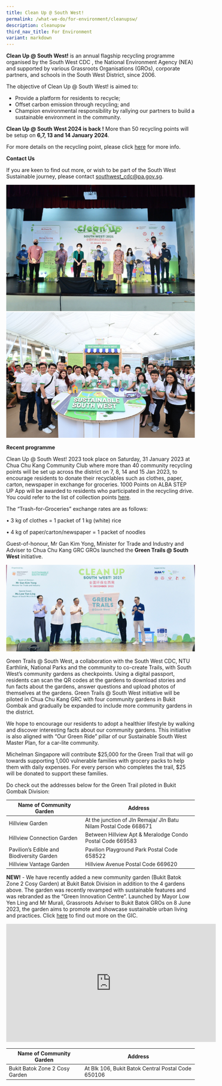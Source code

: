 ```yaml
---
title: Clean Up @ South West!
permalink: /what-we-do/for-environment/cleanupsw/
description: cleanupsw
third_nav_title: For Environment
variant: markdown
---
```

**Clean Up @ South West!**&nbsp;is an annual flagship recycling programme organised by the South West CDC , the National Environment Agency (NEA) and supported by various Grassroots Organisations (GROs), corporate partners, and schools in the South West District, since 2006.

The objective of Clean Up @ South West! is aimed to:
* Provide a platform for residents to recycle;
*   Offset carbon emission through recycling; and
*   Champion environmental responsibility by rallying our partners to build a sustainable environment in the community.

**Clean Up @ South West 2024 is back !** 
More than 50 recycling points will be setup on **6,7, 13 and 14 January 2024**.

For more details on the recycling point, please click [here](/files/What%20we%20do/For%20Environment/Recycling_Points___6__7__13_and_14_Jan_2024.pdf) for more info.

**Contact Us**

If you are keen to find out more, or wish to be part of the South West Sustainable journey, please contact southwest_cdc@pa.gov.sg.

![](/images/What%20We%20Do/For%20Environment/Clean%20Up%20SW.jpg)
  ![](/images/What%20We%20Do/For%20Environment/Sustainable%20SW.jpg)

**Recent programme**

Clean Up @ South West! 2023 took place on Saturday, 31 January 2023 at Chua Chu Kang Community Club where more than 40 community recycling points will be set up across the district on 7, 8, 14 and 15 Jan 2023, to encourage residents to donate their recyclables such as clothes, paper, carton, newspaper in exchange for groceries. 1000 Points on ALBA STEP UP App will be awarded to residents who participated in the recycling drive. You could refer to the list of collection points [here](https://go.gov.sg/cleanupswcollection2023).

The “Trash-for-Groceries” exchange rates are as follows:

•	3 kg of clothes = 1 packet of 1 kg (white) rice

•	4 kg of paper/carton/newspaper = 1 packet of noodles

Guest-of-honour, Mr Gan Kim Yong, Minister for Trade and Industry and Adviser to Chua Chu Kang GRC GROs launched the **Green Trails @ South West** initiative.  

![](/images/What%20We%20Do/For%20Environment/DSC_3108%20(1).jpg)
 
Green Trails @ South West, a collaboration with the South West CDC, NTU Earthlink, National Parks and the community to co-create Trails, with South West’s community gardens as checkpoints. Using a digital passport, residents can scan the QR codes at the gardens to download stories and fun facts about the gardens, answer questions and upload photos of themselves at the gardens.  Green Trails @ South West initiative will be piloted in Chua Chu Kang GRC with four community gardens in Bukit Gombak and gradually be expanded to include more community gardens in the district. 

We hope to encourage our residents to adopt a healthier lifestyle by walking and discover interesting facts about our community gardens. This initiative is also aligned with “Our Green Ride” pillar of our Sustainable South West Master Plan, for a car-lite community.

Michelman Singapore will contribute $25,000 for the Green Trail that will go towards supporting 1,000 vulnerable families with grocery packs to help them with daily expenses. For every person who completes the trail, $25 will be donated to support these families.

Do check out the addresses below for the Green Trail piloted in Bukit Gombak Division:


| **Name of Community Garden** |  **Address** | 
| -------- | -------- | 
| Hillview Garden    | At the junction of Jln Remaja/ Jln Batu Nilam Postal Code 668671    |
 Hillview Connection Garden    | Between Hillview Apt &amp; Meralodge Condo Postal Code 669583   |
Pavilion’s Edible and Biodiversity Garden    | Pavilion Playground Park Postal Code 658522   |
Hillview Vantage Garden   | Hillview Avenue Postal Code 669620

**NEW!** - We have recently added a new community garden (Bukit Batok Zone 2 Cosy Garden) at Bukit Batok Division in addition to the 4 gardens above. The garden was recently revamped with sustainable features and was rebranded as the “Green Innovation Centre”. Launched by Mayor Low Yen Ling and Mr Murali, Grassroots Adviser to Bukit Batok GROs on 8 June 2023, the garden aims to promote and showcase sustainable urban living and practices. Click [here](https://www.8world.com/singapore/green-innovation-centre-2154091) to find out more on the GIC.

<iframe width="560" height="315" src="https://www.youtube.com/embed/6iYLKYRJM1M" title="YouTube video player" frameborder="0" allow="accelerometer; autoplay; clipboard-write; encrypted-media; gyroscope; picture-in-picture" allowfullscreen=""></iframe> 

       
| **Name of Community Garden** | **Address** |
| --- | --- |
| Bukit Batok Zone 2 Cosy Garden| At Blk 106, Bukit Batok Central Postal Code 650106|